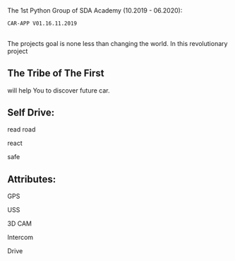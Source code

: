 
##
  The 1st Python Group of SDA Academy (10.2019 - 06.2020):


                
    CAR-APP V01.16.11.2019

##
The projects goal is none less than changing the world. In this revolutionary project
 ##
 ## The Tribe of The First 
 
 
 will help
You to discover future car.

## 
## Self Drive:


read road

react

safe

 ## Attributes:

GPS

USS

3D CAM

Intercom

Drive

